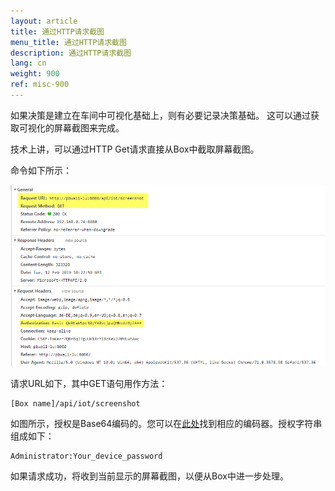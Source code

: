 ```yaml
---
layout: article
title: 通过HTTP请求截图
menu_title: 通过HTTP请求截图
description: 通过HTTP请求截图
lang: cn
weight: 900
ref: misc-900
---
```



如果决策是建立在车间中可视化基础上，则有必要记录决策基础。
这可以通过获取可视化的屏幕截图来完成。

技术上讲，可以通过HTTP Get请求直接从Box中截取屏幕截图。

命令如下所示：

![HTTP Get Request](/assets/images/misc/Screenshot/Screenshot01.png)


请求URL如下，其中GET语句用作方法：

```
[Box name]/api/iot/screenshot
```


如图所示，授权是Base64编码的。您可以在[此处](https://www.base64encode.org/)找到相应的编码器。授权字符串组成如下：

```
Administrator:Your_device_password
```

如果请求成功，将收到当前显示的屏幕截图，以便从Box中进一步处理。